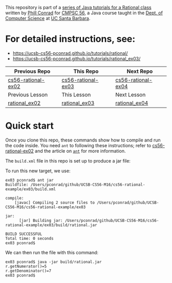This repository is part of a [series of Java tutorials for a Rational class](https://ucsb-cs56-pconrad.github.io/tutorials/rational/) written by [Phill Conrad](https://www.cs.ucsb.edu/~pconrad) for [CMPSC 56](ucsb-cs56-pconrad.github.io), a Java course taught in the [Dept. of Computer Science](https://www.cs.ucsb.edu) at [UC Santa Barbara](https://www.ucsb.edu).

# For detailed instructions, see:

* https://ucsb-cs56-pconrad.github.io/tutorials/rational/
* https://ucsb-cs56-pconrad.github.io/tutorials/rational_ex03/

| Previous Repo | This Repo | Next Repo
|-|-|-|
|[cs56-rational-ex02](https://github.com/UCSB-CS56-pconrad/cs56-rational-ex02)|[cs56-rational-ex03](https://github.com/UCSB-CS56-pconrad/cs56-rational-ex03)|[cs56-rational-ex04](https://github.com/UCSB-CS56-pconrad/cs56-rational-ex04)
| Previous Lesson | This Lesson | Next Lesson |
| [rational_ex02](https://ucsb-cs56-pconrad.github.io/tutorials/rational_ex02/) | [rational_ex03](https://ucsb-cs56-pconrad.github.io/tutorials/rational_ex03/) | [rational_ex04](https://ucsb-cs56-pconrad.github.io/tutorials/rational_ex04/) |


# Quick start

Once you clone this repo, these commands show how to compile and run the code inside.  You need  `ant` to following these instructions;  refer to [cs56-rational-ex02](https://github.com/UCSB-CS56-pconrad/cs56-rational-ex02) and the article on [`ant`](http://ucsb-cs56-pconrad.github.io/topics/ant/) for more information.

The `build.xml` file in this repo is set up to produce a jar file:

To run this new target, we use:

```
ex03 pconrad$ ant jar
Buildfile: /Users/pconrad/github/UCSB-CS56-M16/cs56-rational-example/ex03/build.xml

compile:
    [javac] Compiling 2 source files to /Users/pconrad/github/UCSB-CS56-M16/cs56-rational-example/ex03

jar:
      [jar] Building jar: /Users/pconrad/github/UCSB-CS56-M16/cs56-rational-example/ex03/build/rational.jar

BUILD SUCCESSFUL
Total time: 0 seconds
ex03 pconrad$ 
```

We can then run the file with this command:

```
ex03 pconrad$ java -jar build/rational.jar 
r.getNumerator()=5
r.getDenominator()=7
ex03 pconrad$ 

```
